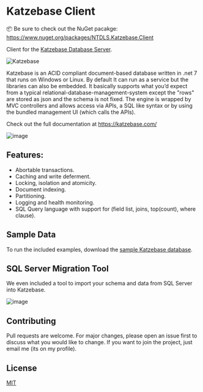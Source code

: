 # Katzebase Client

📦 Be sure to check out the NuGet pacakge: https://www.nuget.org/packages/NTDLS.Katzebase.Client

Client for the [Katzebase Database Server](https://github.com/NTDLS/NTDLS.Katzebase.Server).

![Katzebase](https://github.com/NTDLS/Katzebase/assets/11428567/99a11cfb-bbd7-468a-b9d6-7f5fe772aacd)

Katzebase is an ACID compliant document-based database written in .net 7 that runs on Windows or Linux. By default It can run as a service but the libraries can also be embedded. It basically supports what you’d expect from a typical relational-database-management-system except the "rows" are stored as json and the schema is not fixed. The engine is wrapped by MVC controllers and allows access via APIs, a SQL like syntax or by using the bundled management UI (which calls the APIs).

Check out the full documentation at https://katzebase.com/

![image](https://github.com/NTDLS/Katzebase/assets/11428567/02899c13-1eab-4b86-8e3d-601efc2a419d)

## Features:
- Abortable transactions.
- Caching and write deferment.
- Locking, isolation and atomicity.
- Document indexing.
- Partitioning.
- Logging and health monitoring.
- SQL Query language with support for (field list, joins, top(count), where clause).

## Sample Data
To run the included examples, download the [sample Katzebase database]( https://katzebase.com/Download/Katzebase.zip).

## SQL Server Migration Tool
We even included a tool to import your schema and data from SQL Server into Katzebase.

![image](https://github.com/NTDLS/NTDLS.Katzebase/assets/11428567/41959624-0254-4566-a495-05c72f4a3642)

## Contributing

Pull requests are welcome. For major changes, please open an issue first to discuss what you would like to change. If you want to join the project, just email me (its on my profile).

## License

[MIT](https://choosealicense.com/licenses/mit/)
